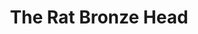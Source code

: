 ---
title: The Rat Bronze Head 
creator: Vmenkov

image-url: https://upload.wikimedia.org/wikipedia/commons/d/dc/VM_Yuanmingyuan_Haiyantang_Mouse_4428.jpg
---
